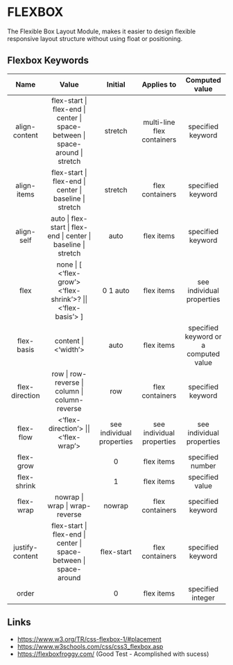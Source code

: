 # FLEXBOX

The Flexible Box Layout Module, makes it easier to design flexible responsive layout structure without using float or positioning.

## Flexbox Keywords

|       Name      |                                      Value                                     |          Initial          |         Applies to         |                       Com­puted value                       |
|:---------------:|:------------------------------------------------------------------------------:|:-------------------------:|:--------------------------:|:-----------------------------------------------------------:|
|  align-content  | flex-start \| flex-end \| center \| space-between \| space-around   \| stretch |          stretch          | multi-line flex containers | specified keyword                                           |
|   align-items   | flex-start \| flex-end \| center \| baseline \| stretch                        |          stretch          | flex containers            | specified keyword                                           |
|    align-self   | auto \| flex-start \| flex-end \| center \| baseline \| stretch                |            auto           | flex items                 | specified keyword                                           |
|       flex      | none \| [ <‘flex-grow’> <‘flex-shrink’>? \|\|   <‘flex-basis’> ]               |          0 1 auto         | flex items                 | see individual properties                                   |
|    flex-basis   | content \| <‘width’>                                                           |            auto           | flex items                 | specified keyword or a computed <length-percentage>   value |
|  flex-direction | row \| row-reverse \| column \| column-reverse                                 |            row            | flex containers            | specified keyword                                           |
|    flex-flow    | <‘flex-direction’> \|\| <‘flex-wrap’>                                          | see individual properties | see individual properties  | see individual properties                                   |
|    flex-grow    | <number>                                                                       |             0             | flex items                 | specified number                                            |
|   flex-shrink   | <number>                                                                       |             1             | flex items                 | specified value                                             |
|    flex-wrap    | nowrap \| wrap \| wrap-reverse                                                 |           nowrap          | flex containers            | specified keyword                                           |
| justify-content | flex-start \| flex-end \| center \| space-between \| space-around              |         flex-start        | flex containers            | specified keyword                                           |
|      order      | <integer>                                                                      |             0             | flex items                 | specified integer                                           |

## Links

* https://www.w3.org/TR/css-flexbox-1/#placement
* https://www.w3schools.com/css/css3_flexbox.asp
* https://flexboxfroggy.com/ (Good Test - Acomplished with sucess)
